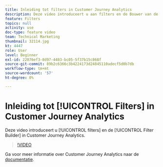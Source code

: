 ```yaml
---
title: Inleiding tot filters in Customer Journey Analytics
description: Deze video introduceert u aan filters en de Bouwer van de Filter in Adobe Customer Journey Analytics.
feature: Filters
topics: null
activity: use
doc-type: feature video
team: Technical Marketing
thumbnail: 32114.jpg
kt: 4447
role: User
level: Beginner
exl-id: 22076ef3-8d97-4483-bc05-5f37b15c868f
source-git-commit: 89b2c6366c3b4224173d24845110adecf5d0b7db
workflow-type: tm+mt
source-wordcount: '57'
ht-degree: 0%

---
```


# Inleiding tot [!UICONTROL Filters] in Customer Journey Analytics

Deze video introduceert u [!UICONTROL filters] en de [!UICONTROL Filter Builder] in Customer Journey Analytics.

>[!VIDEO](https://video.tv.adobe.com/v/32114/?quality=12&learn=on)

Ga voor meer informatie over Customer Journey Analytics naar de [documentatie](https://experienceleague.adobe.com/docs/analytics-platform/using/cja-landing.html).
